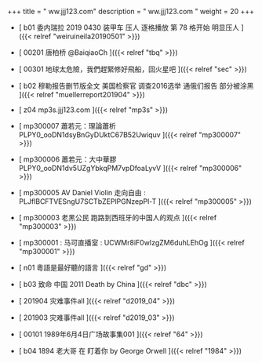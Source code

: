 +++
title = "  ww.jjj123.com"
description = "  ww.jjj123.com  "
weight = 20
+++



* [ b01  委内瑞拉 2019 0430 装甲车 压人 逐格播放 第 78 格开始 明显压人  ]({{< relref "weiruineila20190501" >}})


* [ 00201 唐柏桥 @BaiqiaoCh ]({{< relref "tbq" >}})


* [ 00301 地球太危險，我們趕緊修好飛船，回火星吧 ]({{< relref "sec" >}})


* [ b02  穆勒报告删节版全文 美国检察官 调查2016选举 通俄们报告 部分被涂黑  ]({{< relref "muellerreport201904" >}})


* [ z04 mp3s.jjj123.com ]({{< relref "mp3s" >}})


* [ mp300007 蕭若元：理論蕭析 PLPY0_ooDN1dsyBnGyDUktC67B52Uwiquv ]({{< relref "mp300007" >}})


* [ mp300006 蕭若元：大中華膠 PLPY0_ooDN1dv5UZgYbkqPM7vpDfoaLyvV  ]({{< relref "mp300006" >}})


* [ mp300005 AV Daniel Violin 走向自由 : PLJflBCFTVESngU7SCTbZEPlPGNzepPl-T  ]({{< relref "mp300005" >}})


* [ mp300003 老黑公民 跑路到西班牙的中国人的观点 ]({{< relref "mp300003" >}})


* [ mp300001 : 马可直播室 : UCWMr8iF0wIzgZM6duhLEhOg ]({{< relref "mp300001" >}})


* [ n01 粵語是最好聽的語言 ]({{< relref "gd" >}})


* [ b03 致命 中国 2011 Death by China  ]({{< relref "dbc" >}})


* [ 201904 灾难事件all ]({{< relref "d2019_04" >}})


* [ 201903 灾难事件all ]({{< relref "d2019_03" >}})


* [ 00101 1989年6月4日广场故事集001 ]({{< relref "64" >}})


* [ b04 1894 老大哥 在 盯着你 by George Orwell  ]({{< relref "1984" >}})

